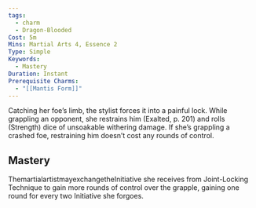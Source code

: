 ```yaml
---
tags:
  - charm
  - Dragon-Blooded
Cost: 5m
Mins: Martial Arts 4, Essence 2
Type: Simple
Keywords:
  - Mastery
Duration: Instant
Prerequisite Charms:
  - "[[Mantis Form]]"
---
```

Catching her foe’s limb, the stylist forces it into a painful lock. While grappling an opponent, she restrains him (Exalted, p. 201) and rolls (Strength) dice of unsoakable withering damage. If she’s grappling a crashed foe, restraining him doesn’t cost any rounds of control. 
## Mastery

ThemartialartistmayexchangetheInitiative she receives from Joint-Locking Technique to gain more rounds of control over the grapple, gaining one round for every two Initiative she forgoes.